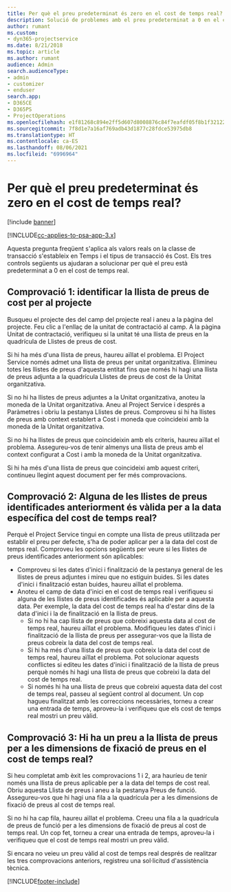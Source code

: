 ```yaml
---
title: Per què el preu predeterminat és zero en el cost de temps real?
description: Solució de problemes amb el preu predeterminat a 0 en el cost de temps real.
author: rumant
ms.custom:
- dyn365-projectservice
ms.date: 8/21/2018
ms.topic: article
ms.author: rumant
audience: Admin
search.audienceType:
- admin
- customizer
- enduser
search.app:
- D365CE
- D365PS
- ProjectOperations
ms.openlocfilehash: e1f81268c894e2ff5d607d8008876c84f7eafdf05f8b1f3212263a5dfa89b69d
ms.sourcegitcommit: 7f8d1e7a16af769adb43d1877c28fdce53975db8
ms.translationtype: HT
ms.contentlocale: ca-ES
ms.lasthandoff: 08/06/2021
ms.locfileid: "6996964"
---
```

# <a name="why-is-the-price-defaulting-to-zero-on-time-cost-actuals"></a>Per què el preu predeterminat és zero en el cost de temps real?

[!include [banner](../includes/psa-now-project-operations.md)]

[!INCLUDE[cc-applies-to-psa-app-3.x](../includes/cc-applies-to-psa-app-3x.md)]

Aquesta pregunta freqüent s'aplica als valors reals on la classe de transacció s'estableix en Temps i el tipus de transacció és Cost. Els tres controls següents us ajudaran a solucionar per què el preu està predeterminat a 0 en el cost de temps real.
 
## <a name="check-1-identify-the-cost-price-list-for-the-project"></a>Comprovació 1: identificar la llista de preus de cost per al projecte

Busqueu el projecte des del camp del projecte real i aneu a la pàgina del projecte. Feu clic a l'enllaç de la unitat de contractació al camp. A la pàgina Unitat de contractació, verifiqueu si la unitat té una llista de preus en la quadrícula de Llistes de preus de cost.

Si hi ha més d'una llista de preus, haureu aïllat el problema. El Project Service només admet una llista de preus per unitat organitzativa. Elimineu totes les llistes de preus d'aquesta entitat fins que només hi hagi una llista de preus adjunta a la quadrícula Llistes de preus de cost de la Unitat organitzativa.

Si no hi ha llistes de preus adjuntes a la Unitat organitzativa, anoteu la moneda de la Unitat organitzativa. Aneu al Project Service i després a Paràmetres i obriu la pestanya Llistes de preus. Comproveu si hi ha llistes de preus amb context establert a Cost i moneda que coincideixi amb la moneda de la Unitat organitzativa.
 
Si no hi ha llistes de preus que coincideixin amb els criteris, haureu aïllat el problema. Assegureu-vos de tenir almenys una llista de preus amb el context configurat a Cost i amb la moneda de la Unitat organitzativa.

Si hi ha més d'una llista de preus que coincideixi amb aquest criteri, continueu llegint aquest document per fer més comprovacions.

## <a name="check-2-are-any-of-the-price-lists-identified-above-valid-for-the-specific-date-of-the-time-cost-actual"></a>Comprovació 2: Alguna de les llistes de preus identificades anteriorment és vàlida per a la data específica del cost de temps real?

Perquè el Project Service tingui en compte una llista de preus utilitzada per establir el preu per defecte, s'ha de poder aplicar per a la data del cost de temps real. Comproveu les opcions següents per veure si les llistes de preus identificades anteriorment són aplicables:

- Comproveu si les dates d'inici i finalització de la pestanya general de les llistes de preus adjuntes i mireu que no estiguin buides. Si les dates d'inici i finalització estan buides, haureu aïllat el problema. 
- Anoteu el camp de data d'inici en el cost de temps real i verifiqueu si alguna de les llistes de preus identificades és aplicable per a aquesta data. Per exemple, la data del cost de temps real ha d'estar dins de la data d'inici i la de finalització en la llista de preus. 
    - Si no hi ha cap llista de preus que cobreixi aquesta data al cost de temps real, haureu aïllat el problema. Modifiqueu les dates d'inici i finalització de la llista de preus per assegurar-vos que la llista de preus cobreix la data del cost de temps real. 
    - Si hi ha més d'una llista de preus que cobreix la data del cost de temps real, haureu aïllat el problema. Pot solucionar aquests conflictes si editeu les dates d'inici i finalització de la llista de preus perquè només hi hagi una llista de preus que cobreixi la data del cost de temps real. 
    - Si només hi ha una llista de preus que cobreixi aquesta data del cost de temps real, passeu al següent control al document.
Un cop hagueu finalitzat amb les correccions necessàries, torneu a crear una entrada de temps, aproveu-la i verifiqueu que els cost de temps real mostri un preu vàlid.

## <a name="check-3-is-there-a-price-in-the-price-list-for-the-pricing-dimensions-on-the-time-cost-actual"></a>Comprovació 3: Hi ha un preu a la llista de preus per a les dimensions de fixació de preus en el cost de temps real?

Si heu completat amb èxit les comprovacions 1 i 2, ara hauríeu de tenir només una llista de preus aplicable per a la data del temps de cost real. Obriu aquesta Llista de preus i aneu a la pestanya Preus de funció. Assegureu-vos que hi hagi una fila a la quadrícula per a les dimensions de fixació de preus al cost de temps real.

Si no hi ha cap fila, haureu aïllat el problema. Creeu una fila a la quadrícula de preus de funció per a les dimensions de fixació de preus al cost de temps real. Un cop fet, torneu a crear una entrada de temps, aproveu-la i verifiqueu que el cost de temps real mostri un preu vàlid.
 
Si encara no veieu un preu vàlid al cost de temps real després de realitzar les tres comprovacions anteriors, registreu una sol·licitud d'assistència tècnica.





[!INCLUDE[footer-include](../includes/footer-banner.md)]